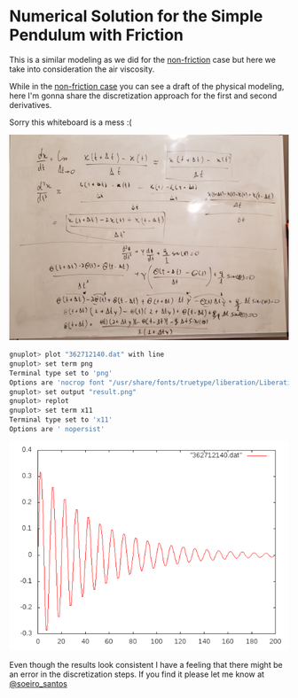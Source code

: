 # Numerical Solution for the Simple Pendulum with Friction

This is a similar modeling as we did for the [non-friction](../no_friction/README.md) case
but here we take into consideration the air viscosity.

While in the [non-friction case](../no_friction/README.md) you can see a draft of the
physical modeling, here I'm gonna share the discretization approach for the
first and second derivatives.

Sorry this whiteboard is a mess :(

![](./20200211_212822.jpg)

```bash
gnuplot> plot "362712140.dat" with line
gnuplot> set term png
Terminal type set to 'png'
Options are 'nocrop font "/usr/share/fonts/truetype/liberation/LiberationSans-Regular.ttf,12" fontscale 1.0 size 640,480 '
gnuplot> set output "result.png"
gnuplot> replot
gnuplot> set term x11
Terminal type set to 'x11'
Options are ' nopersist'
```

![](./result.png)

Even though the results look consistent I have a feeling that there might be an
error in the discretization steps. If you find it please let me know at 
[@soeiro_santos](https://twitter.com/soeiro_santos)